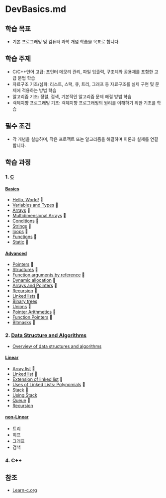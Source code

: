 # DevBasics.md

## 학습 목표
- 기본 프로그래밍 및 컴퓨터 과학 개념 학습을 목표로 합니다.

## 학습 주제
- C/C++언어 고급: 포인터 메모리 관리, 파일 입출력, 구조체와 공용체를 포함한 고급 문법 학습
- 자료구조 기초/심화: 리스트, 스택, 큐, 트리, 그래프 등 자료구조를 실제 구현 및 문제에 적용하는 방법 학습
- 알고리즘 기초: 정렬, 검색, 기본적인 알고리즘 문제 해결 방법 학습
- 객체지향 프로그래밍 기초: 객체지향 프로그래밍의 원리를 이해하기 위한 기초를 학습


## 필수 조건
- 각 개념을 실습하며, 작은 프로젝트 또는 알고리즘을 해결하며 이론과 실제를 연결합니다.

## 학습 과정
### 1. [C](C_language)
#### [Basics](C_language/1_Basics)
- [Hello, World!](C_language/1_Basics/1_Hello_C) 📌 
- [Variables and Types](C_language/1_Basics/2_VariablesNTypes_C) 📌 
- [Arrays](C_language/1_Basics/3_Arrays_C) 📌 
- [Multidimensional Arrays](C_language/1_Basics/4_MultidimensionalArrays_C) 📌 
- [Conditions](C_language/1_Basics/5_Conditions_C) 📌 
- [Strings](C_language/1_Basics/6_Strings_C) 📌 
- [loops](C_language/1_Basics/7_Loops_C) 📌 
- [Functions](C_language/1_Basics/8_Functions_C) 📌 
- [Static](C_language/1_Basics/9_Static_C) 📌 
#### [Advanced](C_language/2_Advanced)
- [Pointers](C_language/2_Advanced/1_Pointers_C) 📌 
- [Structures](C_language/2_Advanced/2_Structures_C) 📌 
- [Function arguments by reference](C_language/2_Advanced/3_Function_arguments_by_reference_C) 📌 
- [Dynamic allocation](C_language/2_Advanced/4_Dynamic_allocation_C) 📌 
- [Arrays and Pointers](C_language/2_Advanced/5_ArrayNPointers_C) 📌 
- [Recursion](C_language/2_Advanced/6_Recursion_C) 📌 
- [Linked lists](C_language/2_Advanced/7_LinkedLists_C) 📌 
- [Binary trees](C_language/2_Advanced/8_Binary_trees_C)
- [Unions](C_language/2_Advanced/9_Unions_C) 📌
- [Pointer Arithmetics](C_language/2_Advanced/10_Pointer_Arithmetics_C) 📌
- [Function Pointers](C_language/2_Advanced/11_Function_Pointers_C) 📌
- [Bitmasks](C_language/2_Advanced/12_Bitmasks) 📌

### 2. [Data Structure and Algorithms](DSNA)
- [Overview of data structures and algorithms](DSNA/Data_structure_Algorithms.md)
#### [Linear](DSNA/Linear)
- [Array list](DSNA/Linear/1_ArrayList) 📌
- [Linked list](DSNA/Linear/2_LinkedList) 📌
- [Extension of linked list](DSNA/Linear/3_LinkedList_Expansion) 📌
- [Uses of Linked Lists: Polynomials](DSNA/Linear/4_LinkedList_Polynomial) 📌
- [Stack](DSNA/Linear/5_Stack) 📌
- [Using Stack](DSNA/Linear/6_Using_Stack/)
- [Queue](DSNA/Linear/7_Queue) 📌
- [Recursion](DSNA/Linear/8_Recursion)
#### [non-Linear](DSNA/non-Linear)
- 트리
- 히프
- 그래프
- 검색

### 4. C++

## 참조
* [Learn-c.org](https://www.learn-c.org/)
